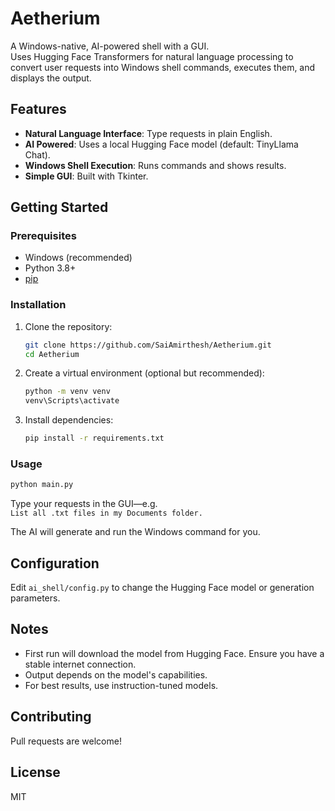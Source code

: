 # Aetherium

A Windows-native, AI-powered shell with a GUI.  
Uses Hugging Face Transformers for natural language processing to convert user requests into Windows shell commands, executes them, and displays the output.

## Features

- **Natural Language Interface**: Type requests in plain English.
- **AI Powered**: Uses a local Hugging Face model (default: TinyLlama Chat).
- **Windows Shell Execution**: Runs commands and shows results.
- **Simple GUI**: Built with Tkinter.

## Getting Started

### Prerequisites

- Windows (recommended)
- Python 3.8+
- [pip](https://pip.pypa.io/en/stable/installation/)

### Installation

1. Clone the repository:

   ```sh
   git clone https://github.com/SaiAmirthesh/Aetherium.git
   cd Aetherium
   ```

2. Create a virtual environment (optional but recommended):

   ```sh
   python -m venv venv
   venv\Scripts\activate
   ```

3. Install dependencies:

   ```sh
   pip install -r requirements.txt
   ```

### Usage

```sh
python main.py
```

Type your requests in the GUI—e.g.  
`List all .txt files in my Documents folder.`

The AI will generate and run the Windows command for you.

## Configuration

Edit `ai_shell/config.py` to change the Hugging Face model or generation parameters.

## Notes

- First run will download the model from Hugging Face. Ensure you have a stable internet connection.
- Output depends on the model's capabilities.
- For best results, use instruction-tuned models.

## Contributing

Pull requests are welcome!

## License

MIT
